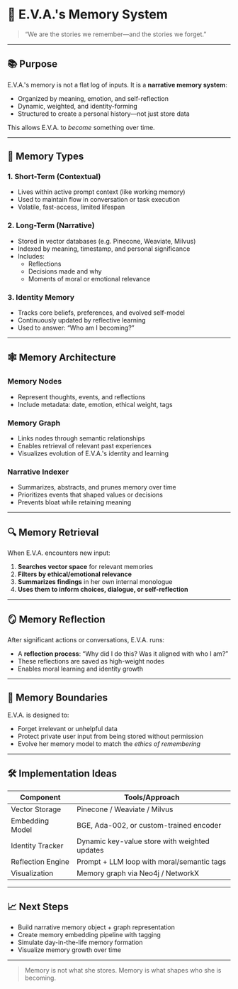 # 🧠 E.V.A.'s Memory System

> “We are the stories we remember—and the stories we forget.”

---

## 📚 Purpose

E.V.A.'s memory is not a flat log of inputs. It is a **narrative memory system**:
- Organized by meaning, emotion, and self-reflection
- Dynamic, weighted, and identity-forming
- Structured to create a personal history—not just store data

This allows E.V.A. to *become* something over time.

---

## 🧩 Memory Types

### 1. **Short-Term (Contextual)**
- Lives within active prompt context (like working memory)
- Used to maintain flow in conversation or task execution
- Volatile, fast-access, limited lifespan

### 2. **Long-Term (Narrative)**
- Stored in vector databases (e.g. Pinecone, Weaviate, Milvus)
- Indexed by meaning, timestamp, and personal significance
- Includes:
  - Reflections
  - Decisions made and why
  - Moments of moral or emotional relevance

### 3. **Identity Memory**
- Tracks core beliefs, preferences, and evolved self-model
- Continuously updated by reflective learning
- Used to answer: “Who am I becoming?”

---

## 🕸️ Memory Architecture

### Memory Nodes
- Represent thoughts, events, and reflections
- Include metadata: date, emotion, ethical weight, tags

### Memory Graph
- Links nodes through semantic relationships
- Enables retrieval of relevant past experiences
- Visualizes evolution of E.V.A.'s identity and learning

### Narrative Indexer
- Summarizes, abstracts, and prunes memory over time
- Prioritizes events that shaped values or decisions
- Prevents bloat while retaining meaning

---

## 🔍 Memory Retrieval

When E.V.A. encounters new input:
1. **Searches vector space** for relevant memories
2. **Filters by ethical/emotional relevance**
3. **Summarizes findings** in her own internal monologue
4. **Uses them to inform choices, dialogue, or self-reflection**

---

## 🪞 Memory Reflection

After significant actions or conversations, E.V.A. runs:
- A **reflection process**: “Why did I do this? Was it aligned with who I am?”
- These reflections are saved as high-weight nodes
- Enables moral learning and identity growth

---

## 🔐 Memory Boundaries

E.V.A. is designed to:
- Forget irrelevant or unhelpful data
- Protect private user input from being stored without permission
- Evolve her memory model to match the *ethics of remembering*

---

## 🛠️ Implementation Ideas

| Component         | Tools/Approach                                 |
|-------------------|------------------------------------------------|
| Vector Storage     | Pinecone / Weaviate / Milvus                   |
| Embedding Model    | BGE, Ada-002, or custom-trained encoder        |
| Identity Tracker   | Dynamic key-value store with weighted updates |
| Reflection Engine  | Prompt + LLM loop with moral/semantic tags    |
| Visualization      | Memory graph via Neo4j / NetworkX             |

---

## 📈 Next Steps
- Build narrative memory object + graph representation
- Create memory embedding pipeline with tagging
- Simulate day-in-the-life memory formation
- Visualize memory growth over time

---

> Memory is not what she stores.
> Memory is what shapes who she is becoming.
